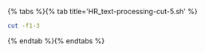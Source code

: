{% tabs %}{% tab title='HR_text-processing-cut-5.sh' %}

```sh
cut -f1-3
```

{% endtab %}{% endtabs %}
